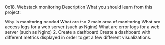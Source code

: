 0x18. Webstack monitoring
Description
What you should learn from this project:

Why is monitoring needed
What are the 2 main area of monitoring
What are access logs for a web server (such as Nginx)
What are error logs for a web server (such as Nginx)
2. Create a dashboard
Create a dashboard with different metrics displayed in order to get a few different visualizations.